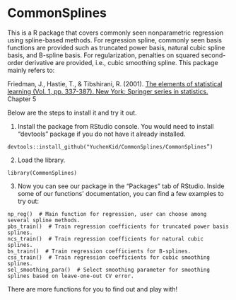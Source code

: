 # CommonSplines
This is a R package that covers commonly seen nonparametric regression using spline-based methods. For regression spline, commonly seen basis functions are provided such as truncated power basis, natural cubic spline basis, and B-spline basis. For regularization, penalties on squared second-order derivative are provided, i.e., cubic smoothing spline. This package mainly refers to:

Friedman, J., Hastie, T., & Tibshirani, R. (2001). [The elements of statistical learning (Vol. 1, pp. 337-387). New York: Springer series in statistics.](https://web.stanford.edu/~hastie/ElemStatLearn/) Chapter 5 

Below are the steps to install it and try it out. 

1. Install the package from RStudio console. You would need to install “devtools” package if you do not have it already installed.
```
devtools::install_github("YuchenKid/CommonSplines/CommonSplines”)
```
2. Load the library.
```
library(CommonSplines)
```
3. Now you can see our package in the “Packages” tab of RStudio. Inside some of our functions' documentation, you can find a few examples to try out:
```
np_reg()  # Main function for regression, user can choose among several spline methods.
pbs_train()  # Train regression coefficients for truncated power basis splines.
ncs_train()  # Train regression coefficients for natural cubic splines.
bs_train()  # Train regression coefficients for B-splines.
css_train()  # Train regression coefficients for cubic smoothing splines.
sel_smoothing_para()  # Select smoothing parameter for smoothing splines based on leave-one-out CV error.
```
There are more functions for you to find out and play with!
